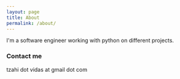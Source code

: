 ```yaml
---
layout: page
title: About
permalink: /about/
---
```


I'm a software engineer working with python on different projects.

### Contact me

tzahi dot vidas at gmail dot com
